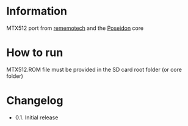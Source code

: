# Information
MTX512 port from [rememotech](http://www.nyangau.org/rememotech/rememotech.htm) and the [Poseidon](https://github.com/retrocrypta/MTX512-poseidon) core

# How to run
MTX512.ROM file must be provided in the SD card root folder (or core folder)

# Changelog
- 0.1. Initial release
